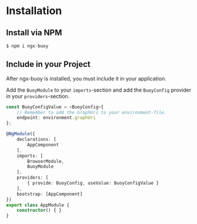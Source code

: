 # Installation

## Install via NPM

```bash
$ npm i ngx-buoy
```


## Include in your Project
After ngx-buoy is installed, you must include it in your application.

Add the `BuoyModule` to your `imports`-section and add the `BuoyConfig` provider in your `providers`-section.

````typescript
const BuoyConfigValue = <BuoyConfig>{
    // Remember to add the GraphUri to your environment-file.
    endpoint: environment.graphUri
};

@NgModule({
    declarations: [
        AppComponent
    ],
    imports: [
        BrowserModule,
        BuoyModule
    ],
    providers: [
        { provide: BuoyConfig, useValue: BuoyConfigValue }
    ],
    bootstrap: [AppComponent]
})
export class AppModule {
    constructor() { }
}
````

## 
